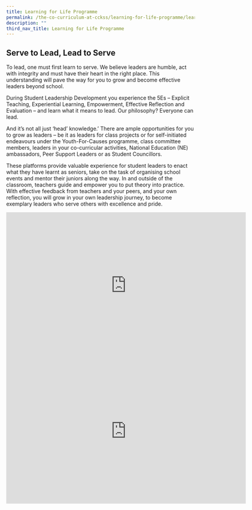 ```yaml
---
title: Learning for Life Programme
permalink: /the-co-curriculum-at-cckss/learning-for-life-programme/learning-for-life-programme/
description: ""
third_nav_title: Learning for Life Programme
---
```

## Serve to Lead, Lead to Serve

To lead, one must first learn to serve. We believe leaders are humble, act with integrity and must have their heart in the right place. This understanding will pave the way for you to grow and become effective leaders beyond school. 

During Student Leadership Development you experience the 5Es – Explicit Teaching, Experiential Learning, Empowerment, Effective Reflection and Evaluation – and learn what it means to lead. Our philosophy? Everyone can lead.  

And it’s not all just ‘head’ knowledge.’ There are ample opportunities for you to grow as leaders – be it as leaders for class projects or for self-initiated endeavours under the Youth-For-Causes programme, class committee members, leaders in your co-curricular activities, National Education (NE) ambassadors, Peer Support Leaders or as Student Councillors. 

These platforms provide valuable experience for student leaders to enact what they have learnt as seniors, take on the task of organising school events and mentor their juniors along the way. In and outside of the classroom, teachers guide and empower you to put theory into practice. With effective feedback from teachers and your peers, and your own reflection, you will grow in your own leadership journey, to become exemplary leaders who serve others with excellence and pride.

<iframe src="https://docs.google.com/presentation/d/e/2PACX-1vQu6euUn0T8xTk3QU7ISMkjk85OrJ-VffyqWpF08V1GxwZFvOlKpQoOsMIEGB6FgQ/embed?start=true&amp;loop=true&amp;delayms=5000" frameborder="0" width="640" height="389" allowfullscreen="true"></iframe>


<iframe allowfullscreen="true" height="389" width="640" frameborder="0" src="https://docs.google.com/presentation/d/e/2PACX-1vTfdkqWagmO9PB3HTulcy5xuTMte8HDebuZjEt8welm3NsFXFKMJ3KP2bxjzIHFgg/embed?start=true&amp;loop=true&amp;delayms=3000"></iframe>